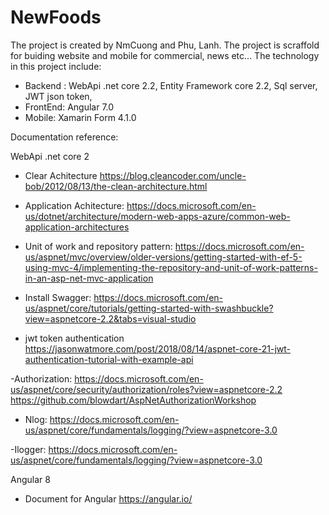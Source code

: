# NewFoods
The project is created by NmCuong and Phu, Lanh. The project is scraffold for buiding website and mobile for commercial, news etc... 
The technology in this project include: 
- Backend : WebApi .net core 2.2, Entity Framework core 2.2, Sql server, JWT json token, 
- FrontEnd: Angular 7.0
- Mobile: Xamarin Form 4.1.0

Documentation reference:

WebApi .net core 2
- Clear Achitecture
https://blog.cleancoder.com/uncle-bob/2012/08/13/the-clean-architecture.html

- Application Achitecture:
 https://docs.microsoft.com/en-us/dotnet/architecture/modern-web-apps-azure/common-web-application-architectures
 
- Unit of work and repository pattern: https://docs.microsoft.com/en-us/aspnet/mvc/overview/older-versions/getting-started-with-ef-5-using-mvc-4/implementing-the-repository-and-unit-of-work-patterns-in-an-asp-net-mvc-application

- Install Swagger: 
https://docs.microsoft.com/en-us/aspnet/core/tutorials/getting-started-with-swashbuckle?view=aspnetcore-2.2&tabs=visual-studio
- jwt token authentication
https://jasonwatmore.com/post/2018/08/14/aspnet-core-21-jwt-authentication-tutorial-with-example-api

-Authorization:
https://docs.microsoft.com/en-us/aspnet/core/security/authorization/roles?view=aspnetcore-2.2
https://github.com/blowdart/AspNetAuthorizationWorkshop

- Nlog:
https://docs.microsoft.com/en-us/aspnet/core/fundamentals/logging/?view=aspnetcore-3.0

-Ilogger: https://docs.microsoft.com/en-us/aspnet/core/fundamentals/logging/?view=aspnetcore-3.0

Angular 8
- Document for Angular 
https://angular.io/

